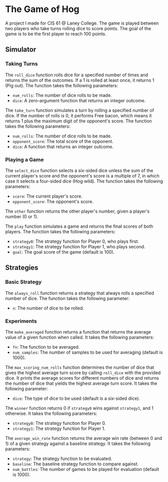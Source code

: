 # The Game of Hog

A project I made for CIS 61 @ Laney College. The game is played between two players who take turns rolling dice to score points. The goal of the game is to be the first player to reach 100 points.


## Simulator

### Taking Turns

The `roll_dice` function rolls dice for a specified number of times and returns the sum of the outcomes. If a 1 is rolled at least once, it returns 1 (Pig out). The function takes the following parameters:

- `num_rolls`: The number of dice rolls to be made.
- `dice`: A zero-argument function that returns an integer outcome.

The `take_turn` function simulates a turn by rolling a specified number of dice. If the number of rolls is 0, it performs Free bacon, which means it returns 1 plus the maximum digit of the opponent's score. The function takes the following parameters:

- `num_rolls`: The number of dice rolls to be made.
- `opponent_score`: The total score of the opponent.
- `dice`: A function that returns an integer outcome.

### Playing a Game

The `select_dice` function selects a six-sided dice unless the sum of the current player's score and the opponent's score is a multiple of 7, in which case it selects a four-sided dice (Hog wild). The function takes the following parameters:

- `score`: The current player's score.
- `opponent_score`: The opponent's score.

The `other` function returns the other player's number, given a player's number (0 or 1).

The `play` function simulates a game and returns the final scores of both players. The function takes the following parameters:

- `strategy0`: The strategy function for Player 0, who plays first.
- `strategy1`: The strategy function for Player 1, who plays second.
- `goal`: The goal score of the game (default is 100).

## Strategies

### Basic Strategy

The `always_roll` function returns a strategy that always rolls a specified number of dice. The function takes the following parameter:

- `n`: The number of dice to be rolled.

### Experiments

The `make_averaged` function returns a function that returns the average value of a given function when called. It takes the following parameters:

- `fn`: The function to be averaged.
- `num_samples`: The number of samples to be used for averaging (default is 1000).

The `max_scoring_num_rolls` function determines the number of dice that gives the highest average turn score by calling `roll_dice` with the provided dice. It prints the average scores for different numbers of dice and returns the number of dice that yields the highest average turn score. It takes the following parameter:

- `dice`: The type of dice to be used (default is a six-sided dice).

The `winner` function returns 0 if `strategy0` wins against `strategy1`, and 1 otherwise. It takes the following parameters:

- `strategy0`: The strategy function for Player 0.
- `strategy1`: The strategy function for Player 1.

The `average_win_rate` function returns the average win rate (between 0 and 1) of a given strategy against a baseline strategy. It takes the following parameters:
- `strategy`: The strategy function to be evaluated.
- `baseline`: The baseline strategy function to compare against.
- `num_battles`: The number of games to be played for evaluation (default is 1000).

